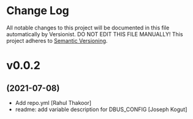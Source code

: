 # Change Log

All notable changes to this project will be documented in this file
automatically by Versionist. DO NOT EDIT THIS FILE MANUALLY!
This project adheres to [Semantic Versioning](http://semver.org/).

# v0.0.2
## (2021-07-08)

* Add repo.yml [Rahul Thakoor]
* readme: add variable description for DBUS_CONFIG [Joseph Kogut]
